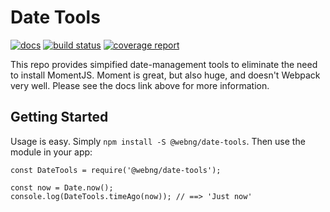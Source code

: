# Date Tools

[![docs](https://img.shields.io/badge/Project_Docs-mkdocs-blue.svg)](http://webng.gitlab-pages.paltalk.com/date-tools)
[![build status](http://gitlab.paltalk.com/webng/date-tools/badges/master/build.svg)](http://gitlab.paltalk.com/webng/date-tools/pipelines)
[![coverage report](http://gitlab.paltalk.com/webng/date-tools/badges/master/coverage.svg)](http://webng.gitlab-pages.paltalk.com/date-tools/coverage/index.html)

This repo provides simpified date-management tools to eliminate the need
to install MomentJS. Moment is great, but also huge, and doesn't Webpack
very well. Please see the docs link above for more information.

## Getting Started

Usage is easy. Simply `npm install -S @webng/date-tools`. Then use the
module in your app:

    const DateTools = require('@webng/date-tools');

    const now = Date.now();
    console.log(DateTools.timeAgo(now)); // ==> 'Just now'
